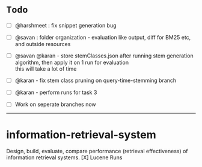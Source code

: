 # `Todo`

- [ ] @harshmeet : fix snippet generation bug
- [ ] @savan : folder organization - evaluation like output, diff for BM25 etc, and outside resources 
- [ ] @savan @karan - store stemClasses.json after running stem generation algorithm, then apply it on 1 run for evaluation
</br> this will take a lot of time
- [ ] @karan - fix stem class pruning on query-time-stemming branch
- [ ] @karan - perform runs for task 3
- [ ] Work on seperate branches now


-----

# information-retrieval-system
Design, build, evaluate, compare performance (retrieval effectiveness) of information retrieval systems.
[X] Lucene Runs
